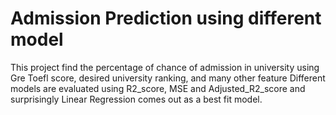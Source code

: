 # Admission Prediction using different model
This project find the percentage of chance of admission in university using Gre Toefl score, desired university ranking, and many other feature Different models are evaluated using R2_score, MSE and Adjusted_R2_score and surprisingly Linear Regression comes out as a best fit model.
